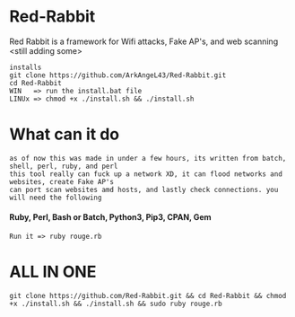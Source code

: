# Red-Rabbit
Red Rabbit is a framework for Wifi attacks, Fake AP's, and web scanning &lt;still adding some>

`installs` <br>
`git clone https://github.com/ArkAngeL43/Red-Rabbit.git` <br>
`cd Red-Rabbit` <br>
`WIN   => run the install.bat file` <br>
`LINUx => chmod +x ./install.sh && ./install.sh` <br>

<h1>What can it do</h1>

`as of now this was made in under a few hours, its written from batch, shell, perl, ruby, and perl `<br>
`this tool really can fuck up a network XD, it can flood networks and websites, create Fake AP's` <br>
`can port scan websites amd hosts, and lastly check connections. you will need the following` <br>


<h4>Ruby, Perl, Bash or Batch, Python3, Pip3, CPAN, Gem </h4>

`Run it => ruby rouge.rb`

<h1>ALL IN ONE</h1>

`git clone https://github.com/Red-Rabbit.git && cd Red-Rabbit && chmod +x ./install.sh && ./install.sh && sudo ruby rouge.rb`
